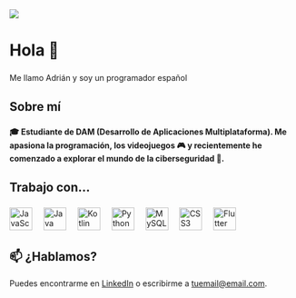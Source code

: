 <img src="Adrián Reynau.png">
<h1 align="left">Hola 👋</h1>

###

<p align="left">Me llamo Adrián y soy un programador español</p>

###

<h2 align="left">Sobre mí</h2>

###

<h4 align="left">🎓 Estudiante de DAM (Desarrollo de Aplicaciones Multiplataforma). Me apasiona la programación, los videojuegos 🎮 y recientemente he comenzado a explorar el mundo de la ciberseguridad 👾.</h4>

###

<h2 align="left">Trabajo con...</h2>

###


<div align="left">
  <img src="https://cdn.jsdelivr.net/gh/devicons/devicon/icons/javascript/javascript-original.svg" height="40" alt="JavaScript" />
  <img width="12" />
  <img src="https://cdn.jsdelivr.net/gh/devicons/devicon/icons/java/java-original.svg" height="40" alt="Java" />
  <img width="12" />
  <img src="https://cdn.jsdelivr.net/gh/devicons/devicon/icons/kotlin/kotlin-original.svg" height="40" alt="Kotlin" />
  <img width="12" />
  <img src="https://cdn.jsdelivr.net/gh/devicons/devicon/icons/python/python-original.svg" height="40" alt="Python" />
  <img width="12" />
  <img src="https://cdn.jsdelivr.net/gh/devicons/devicon/icons/mysql/mysql-original.svg" height="40" alt="MySQL" />
  <img width="12" />
  <img src="https://cdn.jsdelivr.net/gh/devicons/devicon/icons/css3/css3-original.svg" height="40" alt="CSS3" />
  <img width="12" />
  <img src="https://cdn.jsdelivr.net/gh/devicons/devicon/icons/flutter/flutter-original.svg" height="40" alt="Flutter" />
</div>

###

## 📫 ¿Hablamos?

Puedes encontrarme en [LinkedIn](https://www.linkedin.com/in/adri%C3%A1n-reynau-claramunt/) o escribirme a [tuemail@email.com](mailto:adrianreynauclaramunt2@gmail.com).
